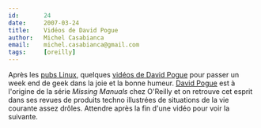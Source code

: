 ```yaml
---
id:       24
date:     2007-03-24
title:    Vidéos de David Pogue
author:   Michel Casabianca
email:    michel.casabianca@gmail.com
tags:     [oreilly]
---
```


Après les [pubs Linux](http://sweetohm.net/article/blog/23.html), quelques [vidéos de David Pogue](http://nytimes.feedroom.com/?fr_story=91136bc03194cfe5d56c0512dd70f9eb7f522e67) pour passer un week end de geek dans la joie et la bonne humeur. [David Pogue](http://www.davidpogue.com/) est à l'origine de la série *Missing Manuals* chez O'Reilly et on retrouve cet esprit dans ses revues de produits techno illustrées de situations de la vie courante assez drôles. Attendre après la fin d'une vidéo pour voir la suivante.

